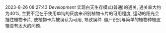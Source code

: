 2023-8-26 08:27:43 *Development* 实现白天生存模式(普通)的通关, 通关率大约为40%, 
主要不足在于使用单纯的灰度来识别植物卡片的可用程度, 运动的阳光会挡住植物卡片, 
使植物卡片被误认为可用, 导致误种. 僵尸识别与简单的植物种植逻辑没有太大的问题.